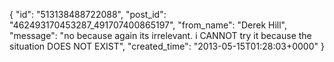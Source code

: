  {
   "id": "513138488722088",
   "post_id": "462493170453287_491707400865197",
   "from_name": "Derek Hill",
   "message": "no because again its irrelevant. i CANNOT try it because the situation DOES NOT EXIST",
   "created_time": "2013-05-15T01:28:03+0000"
 }
